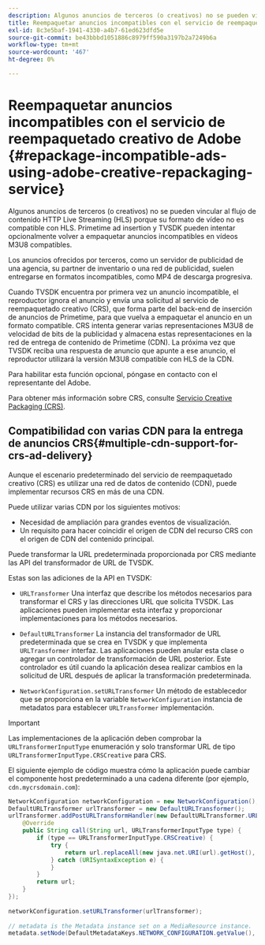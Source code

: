 ```yaml
---
description: Algunos anuncios de terceros (o creativos) no se pueden vincular al flujo de contenido HTTP Live Streaming (HLS) porque su formato de vídeo no es compatible con HLS. Primetime ad insertion y TVSDK pueden intentar opcionalmente volver a empaquetar anuncios incompatibles en vídeos M3U8 compatibles.
title: Reempaquetar anuncios incompatibles con el servicio de reempaquetado creativo de Adobe
exl-id: 8c3e5baf-1941-4330-a4b7-61ed623dfd5e
source-git-commit: be43bbbd1051886c8979ff590a3197b2a7249b6a
workflow-type: tm+mt
source-wordcount: '467'
ht-degree: 0%

---
```


# Reempaquetar anuncios incompatibles con el servicio de reempaquetado creativo de Adobe {#repackage-incompatible-ads-using-adobe-creative-repackaging-service}

Algunos anuncios de terceros (o creativos) no se pueden vincular al flujo de contenido HTTP Live Streaming (HLS) porque su formato de vídeo no es compatible con HLS. Primetime ad insertion y TVSDK pueden intentar opcionalmente volver a empaquetar anuncios incompatibles en vídeos M3U8 compatibles.

Los anuncios ofrecidos por terceros, como un servidor de publicidad de una agencia, su partner de inventario o una red de publicidad, suelen entregarse en formatos incompatibles, como MP4 de descarga progresiva.

Cuando TVSDK encuentra por primera vez un anuncio incompatible, el reproductor ignora el anuncio y envía una solicitud al servicio de reempaquetado creativo (CRS), que forma parte del back-end de inserción de anuncios de Primetime, para que vuelva a empaquetar el anuncio en un formato compatible. CRS intenta generar varias representaciones M3U8 de velocidad de bits de la publicidad y almacena estas representaciones en la red de entrega de contenido de Primetime (CDN). La próxima vez que TVSDK reciba una respuesta de anuncio que apunte a ese anuncio, el reproductor utilizará la versión M3U8 compatible con HLS de la CDN.

Para habilitar esta función opcional, póngase en contacto con el representante del Adobe.

Para obtener más información sobre CRS, consulte [Servicio Creative Packaging (CRS)](https://helpx.adobe.com/content/dam/help/en/primetime/guides/crs.pdf).

## Compatibilidad con varias CDN para la entrega de anuncios CRS{#multiple-cdn-support-for-crs-ad-delivery}

Aunque el escenario predeterminado del servicio de reempaquetado creativo (CRS) es utilizar una red de datos de contenido (CDN), puede implementar recursos CRS en más de una CDN.

Puede utilizar varias CDN por los siguientes motivos:

* Necesidad de ampliación para grandes eventos de visualización.
* Un requisito para hacer coincidir el origen de CDN del recurso CRS con el origen de CDN del contenido principal.

Puede transformar la URL predeterminada proporcionada por CRS mediante las API del transformador de URL de TVSDK.

Estas son las adiciones de la API en TVSDK:

* `URLTransformer` Una interfaz que describe los métodos necesarios para transformar el CRS y las direcciones URL que solicita TVSDK. Las aplicaciones pueden implementar esta interfaz y proporcionar implementaciones para los métodos necesarios.

* `DefaultURLTransformer` La instancia del transformador de URL predeterminada que se crea en TVSDK y que implementa `URLTransformer` interfaz. Las aplicaciones pueden anular esta clase o agregar un controlador de transformación de URL posterior. Este controlador es útil cuando la aplicación desea realizar cambios en la solicitud de URL después de aplicar la transformación predeterminada.

* `NetworkConfiguration.setURLTransformer` Un método de establecedor que se proporciona en la variable `NetworkConfiguration` instancia de metadatos para establecer `URLTransformer` implementación.

>[!IMPORTANT]
>
>Las implementaciones de la aplicación deben comprobar la `URLTransformerInputType` enumeración y solo transformar URL de tipo `URLTransformerInputType.CRSCreative` para CRS.

El siguiente ejemplo de código muestra cómo la aplicación puede cambiar el componente host predeterminado a una cadena diferente (por ejemplo, `cdn.mycrsdomain.com`):

```java
NetworkConfiguration networkConfiguration = new NetworkConfiguration(); 
DefaultURLTransformer urlTransformer = new DefaultURLTransformer(); 
urlTransformer.addPostURLTransformHandler(new DefaultURLTransformer.URLTransformHandler() { 
    @Override 
    public String call(String url, URLTransformerInputType type) { 
        if (type == URLTransformerInputType.CRSCreative) { 
            try { 
                return url.replaceAll(new java.net.URI(url).getHost(), "cdn.mycrsdomain.com"); 
            } catch (URISyntaxException e) { 
            } 
        } 
        return url; 
    } 
}); 
   
networkConfiguration.setURLTransformer(urlTransformer); 
   
// metadata is the Metadata instance set on a MediaResource instance. 
metadata.setNode(DefaultMetadataKeys.NETWORK_CONFIGURATION.getValue(), networkConfiguration);
```
